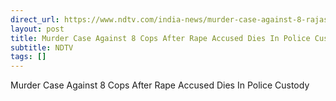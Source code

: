 ```yaml
---
direct_url: https://www.ndtv.com/india-news/murder-case-against-8-rajasthan-cops-after-rape-accused-dies-in-police-custody-5807831
layout: post
title: Murder Case Against 8 Cops After Rape Accused Dies In Police Custody
subtitle: NDTV
tags: []
---
```


Murder Case Against 8 Cops After Rape Accused Dies In Police Custody
